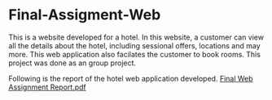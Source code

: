 # Final-Assigment-Web

This is a website developed for a hotel. In this website, a customer can view all the details about the hotel, including sessional offers, locations and may more. This web application also facilates the customer to book rooms. This project was done as an group project.

Following is the report of the hotel web application developed. 
[Final Web Assignment Report.pdf](https://github.com/hnsemage/Final-Assigment-Web/files/7833758/Final.Web.Assignment.Report.pdf)
